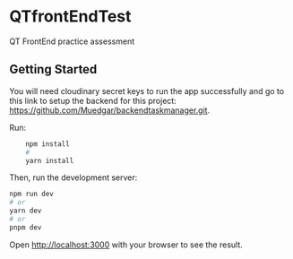 # QTfrontEndTest
QT FrontEnd practice assessment

## Getting Started

You will need cloudinary secret keys to run the app successfully and go to this link to setup the backend for this project: https://github.com/Muedgar/backendtaskmanager.git.

Run: 
```bash
    npm install
    #
    yarn install
``````
Then, run the development server:

```bash
npm run dev
# or
yarn dev
# or
pnpm dev
```

Open [http://localhost:3000](http://localhost:3000) with your browser to see the result.